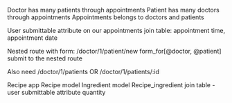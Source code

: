 Doctor has many patients through appointments
Patient has many doctors through appointments
Appointments belongs to doctors and patients

User submittable attribute on our appointments join table: appointment time, appointment date


Nested route with form:
/doctor/1/patient/new
form_for[@doctor, @patient]
submit to the nested route

Also need /doctor/1/patients OR /doctor/1/patients/:id


Recipe app
    Recipe model
    Ingredient model
    Recipe_ingredient join table - user submittable attribute quantity